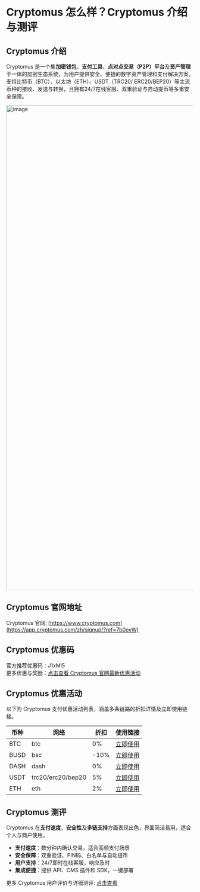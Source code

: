 # Cryptomus 怎么样？Cryptomus 介绍与测评

## Cryptomus 介绍
Cryptomus 是一个集**加密钱包**、**支付工具**、**点对点交易（P2P）平台**及**资产管理**于一体的加密生态系统，为用户提供安全、便捷的数字资产管理和支付解决方案。支持比特币（BTC）、以太坊（ETH）、USDT（TRC20/ ERC20/BEP20）等主流币种的接收、发送与转换，且拥有24/7在线客服、双重验证与自动提币等多重安全保障。  

<img width="3260" height="1299" alt="image" src="https://github.com/user-attachments/assets/1916807a-9729-4e8e-94e5-8004651b453e" />

## Cryptomus 官网地址
Cryptomus 官网: [https://www.cryptomus.com](https://app.cryptomus.com/zh/signup/?ref=7b0ovW)

## Cryptomus 优惠码
官方推荐优惠码：J1xMl5  
更多优惠与奖励：[点击查看 Cryptomus 官网最新优惠活动](https://app.cryptomus.com/zh/signup/?ref=7b0ovW)

## Cryptomus 优惠活动
以下为 Cryptomus 支付优惠活动列表，涵盖多条链路的折扣详情及立即使用链接。

| 币种 | 网络 | 折扣 | 使用链接 |
|------|------|------|----------|
| BTC  | btc  | 0%   | [立即使用](https://app.cryptomus.com/zh/signup/?ref=7b0ovW) |
| BUSD | bsc  | -10% | [立即使用](https://app.cryptomus.com/zh/signup/?ref=7b0ovW) |
| DASH | dash | 0%   | [立即使用](https://app.cryptomus.com/zh/signup/?ref=7b0ovW) |
| USDT | trc20/erc20/bep20 | 5% | [立即使用](https://app.cryptomus.com/zh/signup/?ref=7b0ovW) |
| ETH  | eth  | 2%   | [立即使用](https://app.cryptomus.com/zh/signup/?ref=7b0ovW) |

## Cryptomus 测评
Cryptomus 在**支付速度**、**安全性**及**多链支持**方面表现出色，界面简洁易用，适合个人与商户使用。  
- **支付速度**：数分钟内确认交易，适合高频支付场景  
- **安全保障**：双重验证、PIN码、白名单与自动提币  
- **用户支持**：24/7即时在线客服，响应及时  
- **集成便捷**：提供 API、CMS 插件和 SDK，一键部署  

更多 Cryptomus 用户评价与详细测评: [点击查看](https://app.cryptomus.com/zh/signup/?ref=7b0ovW)
